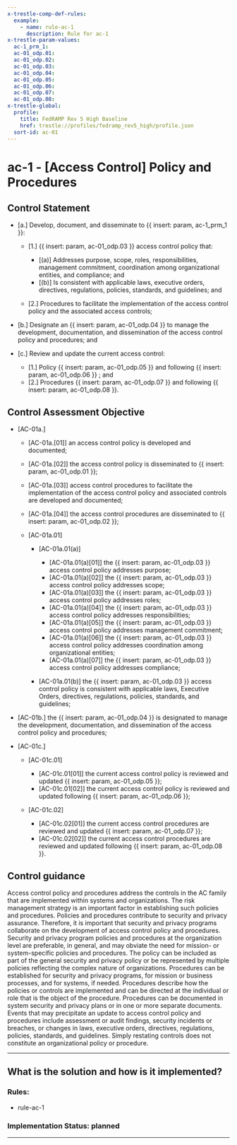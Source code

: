 ```yaml
---
x-trestle-comp-def-rules:
  example:
    - name: rule-ac-1
      description: Rule for ac-1
x-trestle-param-values:
  ac-1_prm_1:
  ac-01_odp.01:
  ac-01_odp.02:
  ac-01_odp.03:
  ac-01_odp.04:
  ac-01_odp.05:
  ac-01_odp.06:
  ac-01_odp.07:
  ac-01_odp.08:
x-trestle-global:
  profile:
    title: FedRAMP Rev 5 High Baseline
    href: trestle://profiles/fedramp_rev5_high/profile.json
  sort-id: ac-01
---
```


# ac-1 - \[Access Control\] Policy and Procedures

## Control Statement

- \[a.\] Develop, document, and disseminate to {{ insert: param, ac-1_prm_1 }}:

  - \[1.\] {{ insert: param, ac-01_odp.03 }} access control policy that:

    - \[(a)\] Addresses purpose, scope, roles, responsibilities, management commitment, coordination among organizational entities, and compliance; and
    - \[(b)\] Is consistent with applicable laws, executive orders, directives, regulations, policies, standards, and guidelines; and

  - \[2.\] Procedures to facilitate the implementation of the access control policy and the associated access controls;

- \[b.\] Designate an {{ insert: param, ac-01_odp.04 }} to manage the development, documentation, and dissemination of the access control policy and procedures; and

- \[c.\] Review and update the current access control:

  - \[1.\] Policy {{ insert: param, ac-01_odp.05 }} and following {{ insert: param, ac-01_odp.06 }} ; and
  - \[2.\] Procedures {{ insert: param, ac-01_odp.07 }} and following {{ insert: param, ac-01_odp.08 }}.

## Control Assessment Objective

- \[AC-01a.\]

  - \[AC-01a.[01]\] an access control policy is developed and documented;
  - \[AC-01a.[02]\] the access control policy is disseminated to {{ insert: param, ac-01_odp.01 }};
  - \[AC-01a.[03]\] access control procedures to facilitate the implementation of the access control policy and associated controls are developed and documented;
  - \[AC-01a.[04]\] the access control procedures are disseminated to {{ insert: param, ac-01_odp.02 }};
  - \[AC-01a.01\]

    - \[AC-01a.01(a)\]

      - \[AC-01a.01(a)[01]\] the {{ insert: param, ac-01_odp.03 }} access control policy addresses purpose;
      - \[AC-01a.01(a)[02]\] the {{ insert: param, ac-01_odp.03 }} access control policy addresses scope;
      - \[AC-01a.01(a)[03]\] the {{ insert: param, ac-01_odp.03 }} access control policy addresses roles;
      - \[AC-01a.01(a)[04]\] the {{ insert: param, ac-01_odp.03 }} access control policy addresses responsibilities;
      - \[AC-01a.01(a)[05]\] the {{ insert: param, ac-01_odp.03 }} access control policy addresses management commitment;
      - \[AC-01a.01(a)[06]\] the {{ insert: param, ac-01_odp.03 }} access control policy addresses coordination among organizational entities;
      - \[AC-01a.01(a)[07]\] the {{ insert: param, ac-01_odp.03 }} access control policy addresses compliance;

    - \[AC-01a.01(b)\] the {{ insert: param, ac-01_odp.03 }} access control policy is consistent with applicable laws, Executive Orders, directives, regulations, policies, standards, and guidelines;

- \[AC-01b.\] the {{ insert: param, ac-01_odp.04 }} is designated to manage the development, documentation, and dissemination of the access control policy and procedures;

- \[AC-01c.\]

  - \[AC-01c.01\]

    - \[AC-01c.01[01]\] the current access control policy is reviewed and updated {{ insert: param, ac-01_odp.05 }};
    - \[AC-01c.01[02]\] the current access control policy is reviewed and updated following {{ insert: param, ac-01_odp.06 }};

  - \[AC-01c.02\]

    - \[AC-01c.02[01]\] the current access control procedures are reviewed and updated {{ insert: param, ac-01_odp.07 }};
    - \[AC-01c.02[02]\] the current access control procedures are reviewed and updated following {{ insert: param, ac-01_odp.08 }}.

## Control guidance

Access control policy and procedures address the controls in the AC family that are implemented within systems and organizations. The risk management strategy is an important factor in establishing such policies and procedures. Policies and procedures contribute to security and privacy assurance. Therefore, it is important that security and privacy programs collaborate on the development of access control policy and procedures. Security and privacy program policies and procedures at the organization level are preferable, in general, and may obviate the need for mission- or system-specific policies and procedures. The policy can be included as part of the general security and privacy policy or be represented by multiple policies reflecting the complex nature of organizations. Procedures can be established for security and privacy programs, for mission or business processes, and for systems, if needed. Procedures describe how the policies or controls are implemented and can be directed at the individual or role that is the object of the procedure. Procedures can be documented in system security and privacy plans or in one or more separate documents. Events that may precipitate an update to access control policy and procedures include assessment or audit findings, security incidents or breaches, or changes in laws, executive orders, directives, regulations, policies, standards, and guidelines. Simply restating controls does not constitute an organizational policy or procedure.

______________________________________________________________________

## What is the solution and how is it implemented?

<!-- For implementation status enter one of: implemented, partial, planned, alternative, not-applicable -->

<!-- Note that the list of rules under ### Rules: is read-only and changes will not be captured after assembly to JSON -->

<!-- Add control implementation description here for control: ac-1 -->

### Rules:

  - rule-ac-1

### Implementation Status: planned

______________________________________________________________________
